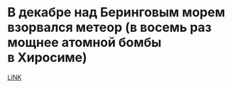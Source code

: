 # В декабре над Беринговым морем взорвался метеор (в восемь раз мощнее атомной бомбы в Хиросиме)



[LINK](https://varlamov.ru/3353853.html)